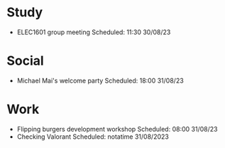 # Study

- ELEC1601 group meeting Scheduled: 11:30 30/08/23

# Social

- Michael Mai's welcome party Scheduled: 18:00 31/08/23

# Work

- Flipping burgers development workshop Scheduled: 08:00 31/08/23
- Checking Valorant Scheduled: notatime 31/08/2023
